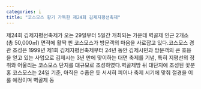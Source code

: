 ```yaml
---
categories: i
title: "코스모스 향기 가득한 제24회 김제지평선축제"
---
```

제24회 김제지평선축제가 오는 29일부터 5일간 개최되는 가운데 벽골제 인근 2개소(총 50,000㎡) 면적에 활짝 핀 코스모스가 방문객의 마음을 사로잡고 있다.코스모스 경관 조성은 1999년 제1회 김제지평선축제부터 24년 동안 김제시민과 방문객의 큰 호응을 얻고 있는 사업으로 김제시는 3년 만에 맞이하는 대면 축제를 기념, 특히 지평선의 정취와 어울리는 코스모스 단지를 대규모로 조성하였다.벽골제방 뒤 대단지에 조성된 꽃분홍 코스모스는 24일 기준, 아직은 수줍은 듯 서서히 피어나 축제 시기에 맞춰 절경을 이룰 예정이며 벽골제 동